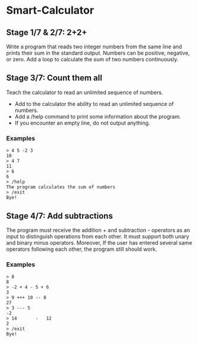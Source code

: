 # Smart-Calculator

## Stage 1/7 & 2/7: 2+2+

Write a program that reads two integer numbers from the same line and prints their
sum in the standard output. Numbers can be positive, negative, or zero.
Add a loop to calculate the sum of two numbers continuously.

## Stage 3/7: Count them all

Teach the calculator to read an unlimited sequence of numbers.

- Add to the calculator the ability to read an unlimited sequence of numbers.
- Add a /help command to print some information about the program.
- If you encounter an empty line, do not output anything.

### Examples
```
> 4 5 -2 3
10
> 4 7
11
> 6
6
> /help
The program calculates the sum of numbers
> /exit
Bye!
```

## Stage 4/7: Add subtractions

The program must receive the addition + and subtraction - operators as an input
to distinguish operations from each other. It must support both unary and binary 
minus operators. Moreover, If the user has entered several same operators following
each other, the program still should work.

### Examples
```
> 8
8
> -2 + 4 - 5 + 6
3
> 9 +++ 10 -- 8
27
> 3 --- 5
-2
> 14       -   12
2
> /exit
Bye!
```
